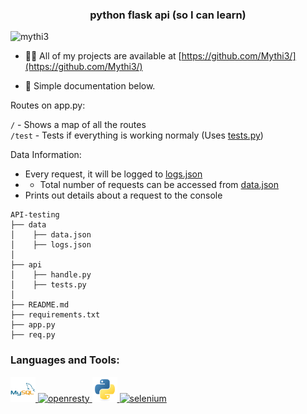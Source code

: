 <h3 align="center">python flask api (so I can learn)</h3>

<p align="left"> <img src="https://komarev.com/ghpvc/?username=mythi3&label=Profile%20views&color=0e75b6&style=flat" alt="mythi3" /> </p>

- 👨‍💻 All of my projects are available at [https://github.com/Mythi3/](https://github.com/Mythi3/)

- 📝 Simple documentation below.

Routes on app.py:

`/` - Shows a map of all the routes <br/> 
`/test` - Tests if everything is working normaly (Uses [tests.py](https://github.com/Mythi3/API-testing/blob/main/api/tests.py))

Data Information:

- Every request, it will be logged to [logs.json](https://github.com/Mythi3/API-testing/blob/main/data/logs.json)
- - Total number of requests can be accessed from [data.json](https://github.com/Mythi3/API-testing/blob/main/data/data.json)
- Prints out details about a request to the console


```
API-testing
├── data
│    ├── data.json
│    ├── logs.json
│
├── api
│    ├── handle.py
│    ├── tests.py
│
├── README.md
├── requirements.txt
├── app.py
├── req.py

```
<p align="left">
</p>



<h3 align="left">Languages and Tools:</h3>
<p align="left"> <a href="https://www.mysql.com/" target="_blank" rel="noreferrer"> <img src="https://raw.githubusercontent.com/devicons/devicon/master/icons/mysql/mysql-original-wordmark.svg" alt="mysql" width="40" height="40"/> </a> <a href="https://openresty.org/" target="_blank" rel="noreferrer"> <img src="https://openresty.org/images/logo.png" alt="openresty" width="40" height="40"/> </a> <a href="https://www.python.org" target="_blank" rel="noreferrer"> <img src="https://raw.githubusercontent.com/devicons/devicon/master/icons/python/python-original.svg" alt="python" width="40" height="40"/> </a> <a href="https://www.selenium.dev" target="_blank" rel="noreferrer"> <img src="https://raw.githubusercontent.com/detain/svg-logos/780f25886640cef088af994181646db2f6b1a3f8/svg/selenium-logo.svg" alt="selenium" width="40" height="40"/> </a> </p>
